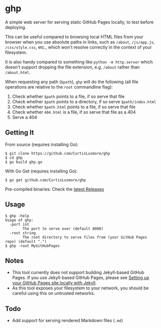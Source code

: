 # ghp
A simple web server for serving static GitHub Pages locally, to test before
deploying.

This can be useful compared to browsing local HTML files from your browser when
you use absolute paths in links, such as `/about`, `/js/app.js`,
`/css/style.css`, etc., which won't resolve correctly in the context of your
filesystem.

It is also handy compared to something like `python -m http.server` which
doesn't support dropping the file extension, e.g. `/about` rather than
`/about.html`.

When requesting any path (`$path`), `ghp` will do the following (all file
operations are relative to the `root` commandline flag):
1. Check whether `$path` points to a file, if so serve that file
1. Check whether `$path` points to a directory, if so serve `$path/index.html`
2. Check whether `$path.html` points to a file, if so serve that file
3. Check whether `404.html` is a file, if so serve that file as a 404
4. Serve a 404

## Getting It
From source (requires installing Go):
```
$ git clone https://github.com/CurtisLusmore/ghp
$ cd ghp
$ go build ghp.go
```

With Go Get (requires installing Go):
```
$ go get github.com/CurtisLusmore/ghp
```

Pre-compiled binaries: Check the [latest Releases][1]


## Usage
```
$ ghp -help
Usage of ghp:
  -port int
        The port to serve over (default 8080)
  -root string
        The root directory to serve files from (your GitHub Pages repo) (default ".")
$ ghp -root MyGitHubPages
```

## Notes
* This tool currently does not support building Jekyll-based GitHub Pages. If
  you use Jekyll-based GitHub Pages, please see
  [Setting up your GitHub Pages site locally with Jekyll][2].
* As this tool exposes your filesystem to your network, you should be careful
  using this on untrusted networks.

## Todo
* Add support for serving rendered Markdown files (`.md`)


[1]: https://github.com/CurtisLusmore/ghp/releases
[2]: https://help.github.com/articles/setting-up-your-github-pages-site-locally-with-jekyll/